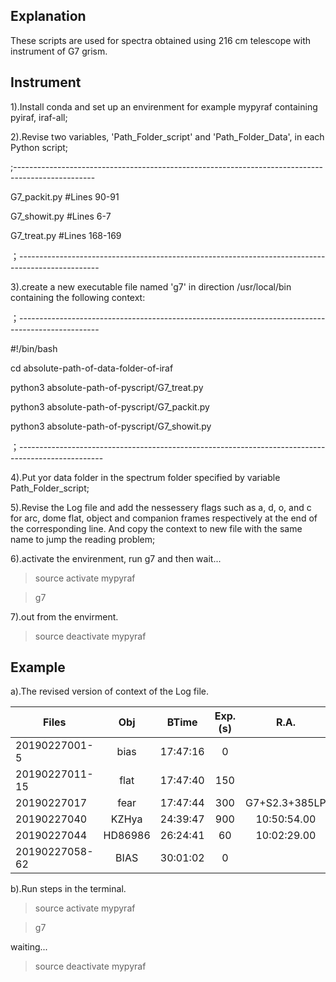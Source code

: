 Explanation
-----------
These scripts are used for spectra obtained using 216 cm telescope with instrument of G7 grism.

Instrument
----------
1).Install conda and set up an envirenment for example mypyraf containing pyiraf, iraf-all;

2).Revise two variables, 'Path_Folder_script' and 'Path_Folder_Data', in each Python script;

;--------------------------------------------------------------------------------------------------

G7_packit.py    #Lines 90-91

G7_showit.py    #Lines 6-7

G7_treat.py     #Lines 168-169

；--------------------------------------------------------------------------------------------------

3).create a new executable file named 'g7' in direction /usr/local/bin containing the following context:

；--------------------------------------------------------------------------------------------------

#!/bin/bash

cd absolute-path-of-data-folder-of-iraf

python3 absolute-path-of-pyscript/G7_treat.py

python3 absolute-path-of-pyscript/G7_packit.py

python3 absolute-path-of-pyscript/G7_showit.py

；---------------------------------------------------------------------------------------------------

4).Put yor data folder in the spectrum folder specified by variable Path_Folder_script;

5).Revise the Log file and add the nessessery flags such as a, d, o, and c for arc, dome flat, object and companion frames 
respectively at the end of the corresponding line. And copy the context to new file with the same name to jump the 
reading problem;

6).activate the envirenment, run g7 and then wait...

>source activate mypyraf

>g7

7).out from the envirment.

>source deactivate mypyraf

Example
-------
a).The revised version of context of the Log file.

|     Files     |  Obj   |   BTime   |  Exp.(s) |    R.A.     |     Dec.     | Epoch |     Notes     |       |
| --------------| :----: | :-------: | :------: | :---------: | :----------: | :---: | :-----------: | :---: |
|20190227001-5  |bias    | 17:47:16  |0         |                                                            |                                                 
|20190227011-15 |flat    | 17:47:40  |150       |             |              |       |G7+S2.3+385LP  |   d   | 
|20190227017    |fear    | 17:47:44  |300                                            |G7+S2.3+385LP  |   a   |
|20190227040    |KZHya   | 24:39:47  |900       |10:50:54.00  | 25:21:15.0    |2000  |G7+S2.3+385LP  |   o   |
|20190227044    |HD86986 | 26:24:41  |60        |10:02:29.00  | +14:33:25.0   |2000  |G7+S2.3+385LP  |   c   |
|20190227058-62 |BIAS    | 30:01:02  |0                                                                      |    

b).Run steps in the terminal.

>source activate mypyraf

>g7

waiting...

>source deactivate mypyraf
